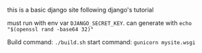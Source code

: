 this is a basic django site following django's tutorial

must run with env var `DJANGO_SECRET_KEY`. can generate with `echo "$(openssl rand -base64 32)"`

Build command: `./build.sh`
start command: `gunicorn mysite.wsgi`